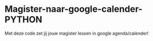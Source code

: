 # Magister-naar-google-calender-PYTHON
Met deze code zet jij jouw magister lessen in google agenda/calender!
